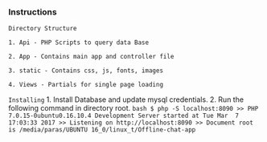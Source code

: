 ### Instructions

` Directory Structure `

	1. Api - PHP Scripts to query data Base
	
	2. App - Contains main app and controller file
	
	3. static - Contains css, js, fonts, images
	
	4. Views - Partials for single page loading

` Installing `
	1. Install Database and update mysql credentials.
	2. Run the following command in directory root.
	``` bash
	$ php -S localhost:8090
	>> PHP 7.0.15-0ubuntu0.16.10.4 Development Server started at Tue Mar  7 17:03:33 2017
	>> Listening on http://localhost:8090
	>> Document root is /media/paras/UBUNTU 16_0/linux_t/Offline-chat-app
	```
